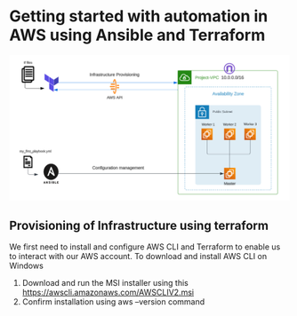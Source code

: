 # Getting started with automation in AWS using Ansible and Terraform

![Infrastructure Diagram](images/Terraform_Ansible.png)

## Provisioning of Infrastructure using terraform

We first need to install and configure AWS CLI and Terraform to enable us to interact with  our AWS account.
To download and install AWS CLI on Windows  
1.	Download and run the MSI installer using this https://awscli.amazonaws.com/AWSCLIV2.msi
2.	Confirm installation using aws –version command

